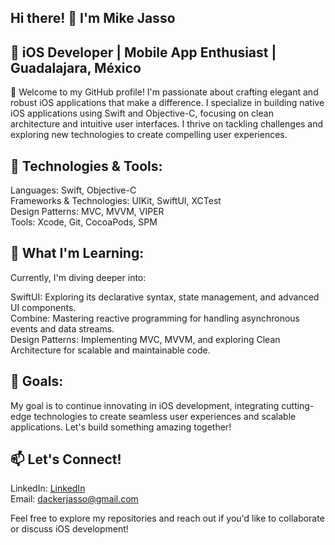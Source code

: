 ## Hi there! 👋 I'm Mike Jasso

## 🚀 iOS Developer | Mobile App Enthusiast | Guadalajara, México
👋 Welcome to my GitHub profile! I'm passionate about crafting elegant and robust iOS applications that make a difference. I specialize in building native iOS applications using Swift and Objective-C, focusing on clean architecture and intuitive user interfaces. I thrive on tackling challenges and exploring new technologies to create compelling user experiences.

## 🔧 Technologies & Tools:
Languages: Swift, Objective-C  
Frameworks & Technologies: UIKit, SwiftUI, XCTest  
Design Patterns: MVC, MVVM, VIPER  
Tools: Xcode, Git, CocoaPods, SPM  

## 🌱 What I'm Learning:
Currently, I'm diving deeper into:

SwiftUI: Exploring its declarative syntax, state management, and advanced UI components.  
Combine: Mastering reactive programming for handling asynchronous events and data streams.  
Design Patterns: Implementing MVC, MVVM, and exploring Clean Architecture for scalable and maintainable code.  

## 🎯 Goals:
My goal is to continue innovating in iOS development, integrating cutting-edge technologies to create seamless user experiences and scalable applications. Let's build something amazing together!

## 📫 Let's Connect!
LinkedIn: [LinkedIn](https://www.linkedin.com/in/miguelangeljasso/)  
Email: dackerjasso@gmail.com

Feel free to explore my repositories and reach out if you'd like to collaborate or discuss iOS development!
<!--
**Mik3Jasso/Mik3JAsso** is a ✨ _special_ ✨ repository because its `README.md` (this file) appears on your GitHub profile.

Here are some ideas to get you started:

- 🔭 I’m currently working on ...
- 🌱 I’m currently learning ...
- 👯 I’m looking to collaborate on ...
- 🤔 I’m looking for help with ...
- 💬 Ask me about ...
- 📫 How to reach me: ...
- 😄 Pronouns: ...
- ⚡ Fun fact: ...
-->
